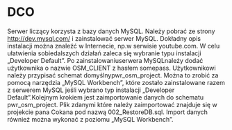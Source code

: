 # DCO

Serwer liczący korzysta z bazy danych MySQL. 
Należy pobrać ze strony http://dev.mysql.com/ i zainstalować serwer MySQL. Dokładny opis instalacji można znaleźć w Internecie,
np.w serwisie youtube.com. W celu ułatwienia sobiedalszych działań zaleca się wybranie typu instalacji „Developer Default”.
Po zainstalowaniuserwera MySQLnależy dodać użytkownika o nazwie OSM_CLIENT z hasłem somepass.
Użytkownikowi należy przypisać schemat domyślnypwr_osm_project.
Można to zrobić za pomocą narzędzia „MySQL Workbench”, które zostało zainstalowane razem z serwerem MySQL jeśli wybrano 
typ instalacji „Developer Default”.Kolejnym krokiem jest zaimportowanie danych do schematu pwr_osm_project. 
Plik zdanymi które  należy  zaimportować  znajduje  się  w  projekcie  pana  Cokana pod  nazwą 002_RestoreDB.sql.
Import danych również można wykonać z poziomu „MySQL Workbench”.
